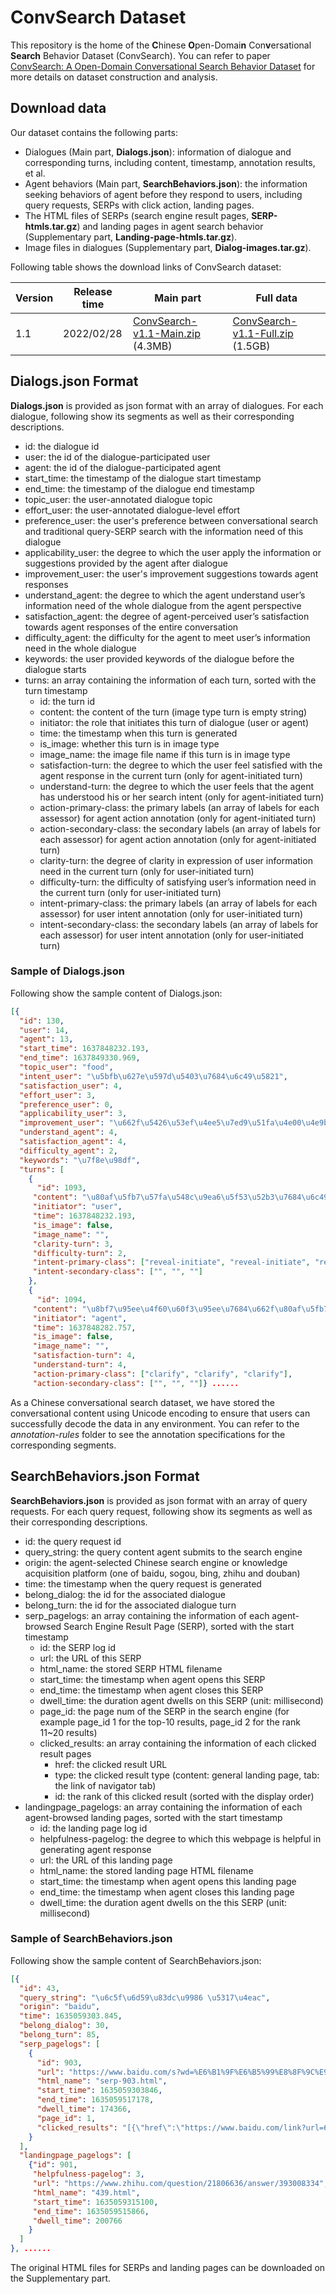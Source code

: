 # ConvSearch Dataset
This repository is the home of the  **C**hinese **O**pen-Domai**n** Con**v**ersational **Search** Behavior Dataset (ConvSearch). You can refer to paper [ConvSearch: A Open-Domain Conversational Search Behavior Dataset](https://arxiv.org/pdf/2204.02659.pdf) for more details on dataset construction and analysis.



## Download data

Our dataset contains the following parts:

- Dialogues (Main part, **Dialogs.json**): information of dialogue and corresponding turns, including content, timestamp, annotation results, et al.
- Agent behaviors (Main part, **SearchBehaviors.json**): the information seeking behaviors of agent before they respond to users, including query requests, SERPs with click action, landing pages.
- The HTML files of SERPs (search engine result pages, **SERP-htmls.tar.gz**) and landing pages in agent search behavior (Supplementary part, **Landing-page-htmls.tar.gz**).
- Image files in dialogues (Supplementary part, **Dialog-images.tar.gz**).



Following table shows the download links of ConvSearch dataset:

| Version | Release time | Main part | Full data |
| ------- | --------- | --------- | --------- |
| 1.1 | 2022/02/28 | [ConvSearch-v1.1-Main.zip](https://drive.google.com/file/d/1Bhgwrm12Msx9XBs--9zpCXxJ4n-MM1QJ/view?usp=sharing) (4.3MB) | [ConvSearch-v1.1-Full.zip](https://drive.google.com/file/d/1YUEXF67UBHDWOvHqRNhZfU0Q4mRQKX45/view?usp=sharing) (1.5GB) |



## Dialogs.json Format

**Dialogs.json** is provided as json format with an array of dialogues. For each dialogue, following show its segments as well as their corresponding descriptions.

- id: the dialogue id
- user: the id of the dialogue-participated user
- agent: the id of the dialogue-participated agent
- start_time: the timestamp of the dialogue start timestamp
- end_time: the timestamp of the dialogue end timestamp
- topic_user: the user-annotated dialogue topic
- effort_user: the user-annotated dialogue-level effort
- preference_user: the user's preference between conversational search and traditional query-SERP search with the information need of this dialogue
- applicability_user: the degree to which the user apply the information or suggestions provided by the agent after dialogue
- improvement_user: the user's improvement suggestions towards agent responses
- understand_agent: the degree to which the agent understand user’s information need of the whole dialogue from the agent perspective
- satisfaction_agent: the degree of agent-perceived user’s satisfaction towards agent responses of the entire conversation
- difficulty_agent: the difficulty for the agent to meet user’s information need in the whole dialogue
- keywords: the user provided keywords of the dialogue before the dialogue starts
- turns: an array containing the information of each turn, sorted with the turn timestamp
  - id: the turn id
  - content: the content of the turn (image type turn is empty string)
  - initiator: the role that initiates this turn of dialogue (user or agent)
  - time: the timestamp when this turn is generated
  - is_image: whether this turn is in image type
  - image_name: the image file name if this turn is in image type
  - satisfaction-turn: the degree to which the user feel satisfied with the agent response in the current turn (only for agent-initiated turn)
  - understand-turn: the degree to which the user feels that the agent has understood his or her search intent  (only for agent-initiated turn)
  - action-primary-class: the primary labels (an array of labels for each assessor) for agent action annotation (only for agent-initiated turn)
  - action-secondary-class: the secondary labels (an array of labels for each assessor) for agent action annotation (only for agent-initiated turn)
  - clarity-turn: the degree of clarity in expression of user information need in the current turn (only for user-initiated turn)
  - difficulty-turn: the difficulty of satisfying user’s information need in the current turn (only for user-initiated turn)
  - intent-primary-class: the primary labels (an array of labels for each assessor) for user intent annotation (only for user-initiated turn)
  - intent-secondary-class: the secondary labels (an array of labels for each assessor) for user intent annotation (only for user-initiated turn)



### Sample of Dialogs.json 

Following show the sample content of Dialogs.json:

```json
[{
  "id": 130, 
  "user": 14, 
  "agent": 13, 
  "start_time": 1637848232.193, 
  "end_time": 1637849330.969, 
  "topic_user": "food", 
  "intent_user": "\u5bfb\u627e\u597d\u5403\u7684\u6c49\u5821", 
  "satisfaction_user": 4, 
  "effort_user": 3, 
  "preference_user": 0, 
  "applicability_user": 3, 
  "improvement_user": "\u662f\u5426\u53ef\u4ee5\u7ed9\u51fa\u4e00\u4e9b\u5546\u54c1\u7684\u8bc4\u5206\u6216\u8005\u8bc4\u4ef7\u4fe1\u606f\uff0c\u65b9\u4fbf\u4f9d\u636e\u5bf9\u6bd4", 
  "understand_agent": 4, 
  "satisfaction_agent": 4, 
  "difficulty_agent": 2, 
  "keywords": "\u7f8e\u98df", 
  "turns": [
    {
      "id": 1093, 
     "content": "\u80af\u5fb7\u57fa\u548c\u9ea6\u5f53\u52b3\u7684\u6c49\u5821\u54ea\u5bb6 \uff1f", 
     "initiator": "user", 
     "time": 1637848232.193, 
     "is_image": false, 
     "image_name": "", 
     "clarity-turn": 3, 
     "difficulty-turn": 2, 
     "intent-primary-class": ["reveal-initiate", "reveal-initiate", "reveal-initiate"], 
     "intent-secondary-class": ["", "", ""]
    }, 
    {
      "id": 1094, 
     "content": "\u8bf7\u95ee\u4f60\u60f3\u95ee\u7684\u662f\u80af\u5fb7\u57fa\u548c\u9ea6\u5f53\u52b3\u6709\u4ec0\u4e48\u6c49\u5821\u5417\uff1f", 
     "initiator": "agent", 
     "time": 1637848282.757, 
     "is_image": false, 
     "image_name": "", 
     "satisfaction-turn": 4, 
     "understand-turn": 4, 
     "action-primary-class": ["clarify", "clarify", "clarify"], 
     "action-secondary-class": ["", "", ""]} ......
```

As a Chinese conversational search dataset, we have stored the conversational content using Unicode encoding to ensure that users can successfully decode the data in any environment. You can refer to the *annotation-rules* folder to see the annotation specifications for the corresponding segments.



## SearchBehaviors.json Format

**SearchBehaviors.json** is provided as json format with an array of query requests. For each query request, following show its segments as well as their corresponding descriptions.

- id: the query request id
- query_string: the query content agent submits to the search engine
- origin: the agent-selected Chinese search engine or knowledge acquisition platform (one of baidu, sogou, bing, zhihu and douban)
- time: the timestamp when the query request is generated
- belong_dialog: the id for the associated dialogue
- belong_turn: the id for the associated dialogue turn
- serp_pagelogs: an array containing the information of each agent-browsed Search Engine Result Page (SERP), sorted with the start timestamp
  - id: the SERP log id
  - url: the URL of this SERP
  - html_name: the stored SERP HTML filename
  - start_time: the timestamp when agent opens this SERP
  - end_time: the timestamp when agent closes this SERP
  - dwell_time: the duration agent dwells on this SERP (unit: millisecond)
  - page_id: the page num of the SERP in the search engine (for example page_id 1 for the top-10 results, page_id 2 for the rank 11~20 results)
  - clicked_results: an array containing the information of each clicked result pages
    - href: the clicked result URL
    - type: the clicked result type (content: general landing page, tab: the link of navigator tab)
    - id: the rank of this clicked result (sorted with the display order)
- landingpage_pagelogs: an array containing the information of each agent-browsed landing pages, sorted with the start timestamp
  - id: the landing page log id
  - helpfulness-pagelog: the degree to which this webpage is helpful in generating agent response
  - url: the URL of this landing page
  - html_name: the stored landing page HTML filename
  - start_time: the timestamp when agent opens this landing page
  - end_time: the timestamp when agent closes this landing page
  - dwell_time:  the duration agent dwells on the this SERP (unit: millisecond)



### Sample of SearchBehaviors.json 

Following show the sample content of SearchBehaviors.json:

```json
[{
  "id": 43, 
  "query_string": "\u6c5f\u6d59\u83dc\u9986 \u5317\u4eac", 
  "origin": "baidu", 
  "time": 1635059303.845, 
  "belong_dialog": 30, 
  "belong_turn": 85, 
  "serp_pagelogs": [
    {
      "id": 903, 
      "url": "https://www.baidu.com/s?wd=%E6%B1%9F%E6%B5%99%E8%8F%9C%E9%A6%86%20%E5%8C%97%E4%BA%AC", 
      "html_name": "serp-903.html", 
      "start_time": 1635059303846, 
      "end_time": 1635059517178, 
      "dwell_time": 174366, 
      "page_id": 1, 
      "clicked_results": "[{\"href\":\"https://www.baidu.com/link?url=6JA9-A-UT3kmslX1Ba5uTZxQmqZxrmpfcvtRkcRj6Ol2-fijyaCtLqiZC8LJ48xm3z2ltG5BMAhTsKWpwZwAy0uAEvh763vXK-RbKoaoOVO&wd=&eqid=9d946fe1000470950000000361750668\",\"type\":\"content\",\"id\":2}]"
    }
  ], 
  "landingpage_pagelogs": [
    {"id": 901, 
     "helpfulness-pagelog": 3, 
     "url": "https://www.zhihu.com/question/21806636/answer/393008334", 
     "html_name": "439.html", 
     "start_time": 1635059315100, 
     "end_time": 1635059515866, 
     "dwell_time": 200766
    }
  ]
}, ......
```

The original HTML files for SERPs and landing pages can be downloaded on the Supplementary part.

